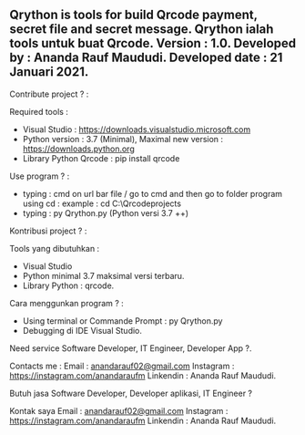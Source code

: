 Qrython is tools for build Qrcode payment, secret file and secret message.
Qrython ialah tools untuk buat Qrcode.
Version : 1.0.
Developed by : Ananda Rauf Maududi.
Developed date : 21 Januari 2021.
-------------------------------------------------------------------------------------------------------------------------------------------------------------------------

Contribute project ? :

Required tools :

- Visual Studio : https://downloads.visualstudio.microsoft.com
- Python version : 3.7 (Minimal), Maximal new version : https://downloads.python.org
- Library Python Qrcode : pip install qrcode

Use program ? :
- typing : cmd on url bar file / go to cmd and then go to folder program using cd : example : cd C:\\Qrcodeprojects
- typing : py Qrython.py (Python versi 3.7 ++)

Kontribusi project ? :

Tools yang dibutuhkan : 

- Visual Studio
- Python minimal 3.7 maksimal versi terbaru.
- Library Python : qrcode.

Cara menggunkan program ? :

- Using terminal or Commande Prompt : py Qrython.py
- Debugging di IDE Visual Studio.

Need service Software Developer, IT Engineer, Developer App ?.

Contacts me :
Email : anandarauf02@gmail.com
Instagram : https://instagram.com/anandaraufm
Linkendin : Ananda Rauf Maududi.

Butuh jasa Software Developer, Developer aplikasi, IT Engineer ?

Kontak saya
Email : anandarauf02@gmail.com
Instagram : https://instagram.com/anandaraufm
Linkendin : Ananda Rauf Maududi.
